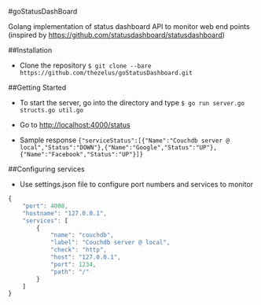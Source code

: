 #goStatusDashBoard

Golang implementation of status dashboard API to monitor web end points (inspired by https://github.com/statusdashboard/statusdashboard)


##Installation
- Clone the repository 
`$ git clone --bare https://github.com/thezelus/goStatusDashboard.git`

##Getting Started

- To start the server, go into the directory and type
`$ go run server.go structs.go util.go` 

- Go to [http://localhost:4000/status](http://localhost:4000/status)

- Sample response
`{"serviceStatus":[{"Name":"Couchdb server @ local","Status":"DOWN"},{"Name":"Google","Status":"UP"},{"Name":"Facebook","Status":"UP"}]}`

##Configuring services

- Use settings.json file to configure port numbers and services to monitor

````javascript
{
    "port": 4000,
    "hostname": "127.0.0.1",
    "services": [
        {
            "name": "couchdb",
            "label": "Couchdb server @ local",
            "check": "http",
            "host": "127.0.0.1",
            "port": 1234,
            "path": "/"
        }
    ]
}
````